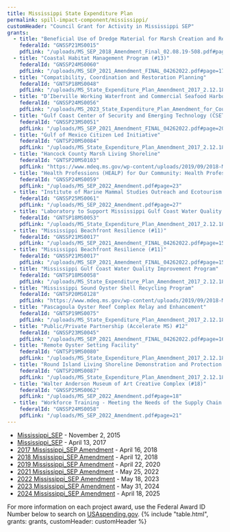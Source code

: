 ```yaml
---
title: Mississippi State Expenditure Plan
permalink: spill-impact-component/mississippi/
customHeader: "Council Grant for Activity in Mississippi SEP"
grants:
  - title: "Beneficial Use of Dredge Material for Marsh Creation and Restoration in Mississippi"
    federalId: "GNSSP21MS0015"
    pdfLink: "/uploads/MS_SEP_2018_Amendment_Final_02.08.19-508.pdf#page=23"
  - title: "Coastal Habitat Management Program (#13)"
    federalId: "GNSSP24MS0060"
    pdfLink: "/uploads/MS_SEP_2021_Amendment_FINAL_04262022.pdf#page=17" 
  - title: "Compatibility, Coordination and Restoration Planning"
    federalId: "GNTSP18MS0048"
    pdfLink: "/uploads/MS_State_Expenditure_Plan_Amendment_2017_2.12.18_FINAL_508Compliance.pdf#page=19"
  - title: "D’Iberville Working Waterfront and Commercial Seafood Harbor (#16)"
    federalId: "GNSSP24MS0056"
    pdfLink: "/uploads/MS_2023_State_Expenditure_Plan_Amendment_for_Council_Submission_5.2.2024.pdf#page=17"
  - title: "Gulf Coast Center of Security and Emerging Technology (CSET) Program (#14)"
    federalId: "GNSSP23MS0051"
    pdfLink: "/uploads/MS_SEP_2021_Amendment_FINAL_04262022.pdf#page=20"
  - title: "Gulf of Mexico Citizen Led Initiative"
    federalId: "GNTSP20MS0084"
    pdfLink: "/uploads/MS_State_Expenditure_Plan_Amendment_2017_2.12.18_FINAL_508Compliance.pdf#page=21"
  - title: "Hancock County Marsh Living Shoreline"
    federalId: "GNTSP20MS0103"
    pdfLink: "https://www.mdeq.ms.gov/wp-content/uploads/2019/09/2018-Mississippi-State-Expenditure-Plan-Amendment.pdf#page=27"
  - title: "Health Professions (HEALP) for Our Community: Health Professions Center of Excellence (#20)"
    federalId: "GNSSP24MS0059"
    pdfLink: "/uploads/MS_SEP_2022_Amendment.pdf#page=23"
  - title: "Institute of Marine Mammal Studies Outreach and Ecotourism (#22)"
    federalId: "GNSSP25MS0061"
    pdfLink: "/uploads/MS_SEP_2022_Amendment.pdf#page=27"
  - title: "Laboratory to Support Mississippi Gulf Coast Water Quality Improvement Program"
    federalId: "GNTSP18MS0053"
    pdfLink: "/uploads/MS_State_Expenditure_Plan_Amendment_2017_2.12.18_FINAL_508Compliance.pdf#page=17"
  - title: "Mississippi Beachfront Resilience (#11)"
    federalId: "GNSSP21MS0017"
    pdfLink: "/uploads/MS_SEP_2021_Amendment_FINAL_04262022.pdf#page=15"
  - title: "Mississippi Beachfront Resilience (#11)"
    federalId: "GNSSP21MS0017"
    pdfLink: "/uploads/MS_SEP_2021_Amendment_FINAL_04262022.pdf#page=15"
  - title: "Mississippi Gulf Coast Water Quality Improvement Program"
    federalId: "GNTSP18MS0058"
    pdfLink: "/uploads/MS_State_Expenditure_Plan_Amendment_2017_2.12.18_FINAL_508Compliance.pdf#page=17"
  - title: "Mississippi Sound Oyster Shell Recycling Program"
    federalId: "GNTSP20MS0128"
    pdfLink: "https://www.mdeq.ms.gov/wp-content/uploads/2019/09/2018-Mississippi-State-Expenditure-Plan-Amendment.pdf#page=19"
  - title: "Pascagoula Oyster Reef Complex Relay and Enhancement"
    federalId: "GNTSP19MS0075"
    pdfLink: "/uploads/MS_State_Expenditure_Plan_Amendment_2017_2.12.18_FINAL_508Compliance.pdf#page=21"
  - title: "Public/Private Partnership (Accelerate MS) #12"
    federalId: "GNSSP23MS0045"
    pdfLink: "/uploads/MS_SEP_2021_Amendment_FINAL_04262022.pdf#page=16"  
  - title: "Remote Oyster Setting Facility"
    federalId: "GNTSP19MS0080"
    pdfLink: "/uploads/MS_State_Expenditure_Plan_Amendment_2017_2.12.18_FINAL_508Compliance.pdf#page=26"
  - title: "Round Island Living Shoreline Demonstration and Protection Project (Planning)"
    federalId: "GNTSP20MS0087"
    pdfLink: "/uploads/MS_State_Expenditure_Plan_Amendment_2017_2.12.18_FINAL_508Compliance.pdf#page=35"
  - title: "Walter Anderson Museum of Art Creative Complex (#18)"
    federalId: "GNSSP25MS0062"
    pdfLink: "/uploads/MS_SEP_2022_Amendment.pdf#page=18"
  - title: "Workforce Training - Meeting the Needs of the Supply Chain (#19)"
    federalId: "GNSSP24MS0058"
    pdfLink: "/uploads/MS_SEP_2022_Amendment.pdf#page=21"                           
---
```


- [Mississippi_SEP](/uploads/MS_PSEP_Plan_9.21.2015.pdf) - November 2, 2015
- [Mississippi_SEP](/uploads/MS_State_Expenditure_Plan_Amendment_2017_2.12.18_FINAL_508Compliance.pdf) - April 13, 2017
- [2017 Mississippi_SEP Amendment](/uploads/MS_State_Expenditure_Plan_Amendment_2017_2.12.18_FINAL_508Compliance.pdf) - April 16, 2018
- [2018 Mississippi_SEP Amendment](/uploads/MS_SEP_2018_Amendment_Final_02.08.19-508.pdf) - April 12, 2018
- [2019 Mississippi_SEP Amendment](/uploads/State_Expenditure_Plan_Amendment_MS_2019_FINAL_for_Submission_2.25.2020_508.pdf) - April 22, 2020
- [2021 Mississippi_SEP Amendment](/uploads/MS_SEP_2021_Amendment_FINAL_04262022.pdf) - May 25, 2022
- [2022 Mississippi_SEP Amendment](/uploads/MS_SEP_2022_Amendment.pdf) - May 18, 2023
- [2023 Mississippi_SEP Amendment](/uploads/MS_2023_State_Expenditure_Plan_Amendment_for_Council_Submission_5.2.2024.pdf) - May 31, 2024
- [2024 Mississippi_SEP Amendment](/uploads/2024_Mississippi_State_Expenditure_Plan_Amendment_for_Council_Submission_4.3.2025_Final.pdf) - April 18, 2025

For more information on each project award, use the Federal Award ID Number below to search on [USAspending.gov](https://www.usaspending.gov/search/?hash=d0cede4de5827d24bbd9d27076bf18f2).
{% include "table.html", grants: grants, customHeader: customHeader %}
